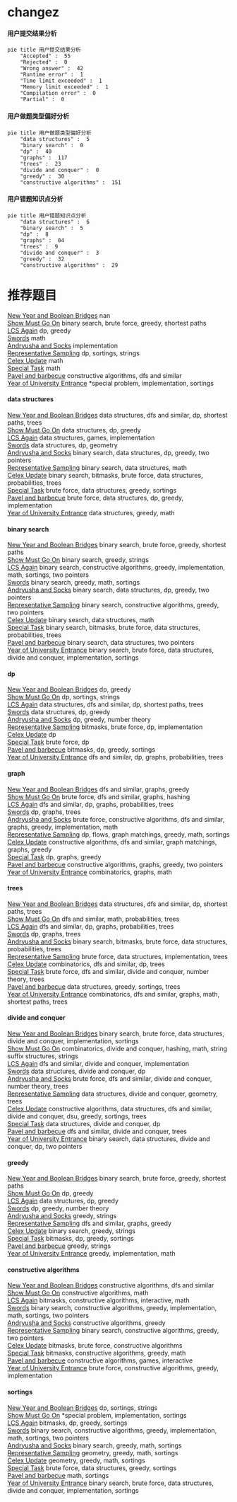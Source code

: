 # changez
<!-- tabs:start -->
#### **用户提交结果分析**

```mermaid
pie title 用户提交结果分析
    "Accepted" :  55
    "Rejected" :  0
    "Wrong answer" :  42
    "Runtime error" :  1
    "Time limit exceeded" :  1
    "Memory limit exceeded" :  1
    "Compilation error" :  0
    "Partial" :  0
```
#### **用户做题类型偏好分析**

```mermaid
pie title 用户做题类型偏好分析
    "data structures" :  5
    "binary search" :  0
    "dp" :  40
    "graphs" :  117
    "trees" :  23
    "divide and conquer" :  0
    "greedy" :  30
    "constructive algorithms" :  151
```
#### **用户错题知识点分析**

```mermaid
pie title 用户错题知识点分析
    "data structures" :  6
    "binary search" :  5
    "dp" :  8
    "graphs" :  04
    "trees" :  9
    "divide and conquer" :  3
    "greedy" :  32
    "constructive algorithms" :  29
```
<!-- tabs:end -->
# 推荐题目
[New Year and Boolean Bridges](http://codeforces.com/problemset/problem/908/H)		nan		  
[Show Must Go On](http://codeforces.com/problemset/problem/1250/I)		binary search,
                        brute force,
                        greedy,
                        shortest paths		  
[LCS Again](http://codeforces.com/problemset/problem/578/D)		dp,
                        greedy		  
[Swords](http://codeforces.com/problemset/problem/1216/D)		math		  
[Andryusha and Socks](https://codeforces.com/contest/782/problem/A)		implementation		  
[Representative Sampling](http://codeforces.com/problemset/problem/178/F2)		dp,
                        sortings,
                        strings		  
[Celex Update](http://codeforces.com/problemset/problem/1358/C)		math		  
[Special Task](http://codeforces.com/problemset/problem/316/A2)		math		  
[Pavel and barbecue](http://codeforces.com/problemset/problem/756/A)		constructive algorithms,
                        dfs and similar		  
[Year of University Entrance](http://codeforces.com/problemset/problem/769/A)		*special problem,
                        implementation,
                        sortings		  
<!-- tabs:start -->
#### **data structures**
[New Year and Boolean Bridges](http://codeforces.com/problemset/problem/1320/E)		data structures,
                        dfs and similar,
                        dp,
                        shortest paths,
                        trees		  
[Show Must Go On](http://codeforces.com/problemset/problem/1237/G)		data structures,
                        dp,
                        greedy		  
[LCS Again](http://codeforces.com/problemset/problem/930/D)		data structures,
                        games,
                        implementation		  
[Swords](http://codeforces.com/problemset/problem/932/F)		data structures,
                        dp,
                        geometry		  
[Andryusha and Socks](http://codeforces.com/problemset/problem/1492/C)		binary search,
                        data structures,
                        dp,
                        greedy,
                        two pointers		  
[Representative Sampling](http://codeforces.com/problemset/problem/1490/G)		binary search,
                        data structures,
                        math		  
[Celex Update](http://codeforces.com/problemset/problem/1479/D)		binary search,
                        bitmasks,
                        brute force,
                        data structures,
                        probabilities,
                        trees		  
[Special Task](http://codeforces.com/problemset/problem/1497/A)		brute force,
                        data structures,
                        greedy,
                        sortings		  
[Pavel and barbecue](http://codeforces.com/problemset/problem/1491/C)		brute force,
                        data structures,
                        dp,
                        greedy,
                        implementation		  
[Year of University Entrance](http://codeforces.com/problemset/problem/1492/B)		data structures,
                        greedy,
                        math		  
#### **binary search**
[New Year and Boolean Bridges](http://codeforces.com/problemset/problem/1250/I)		binary search,
                        brute force,
                        greedy,
                        shortest paths		  
[Show Must Go On](http://codeforces.com/problemset/problem/778/A)		binary search,
                        greedy,
                        strings		  
[LCS Again](http://codeforces.com/problemset/problem/1158/A)		binary search,
                        constructive algorithms,
                        greedy,
                        implementation,
                        math,
                        sortings,
                        two pointers		  
[Swords](http://codeforces.com/problemset/problem/1201/C)		binary search,
                        greedy,
                        math,
                        sortings		  
[Andryusha and Socks](http://codeforces.com/problemset/problem/1492/C)		binary search,
                        data structures,
                        dp,
                        greedy,
                        two pointers		  
[Representative Sampling](http://codeforces.com/problemset/problem/1463/D)		binary search,
                        constructive algorithms,
                        greedy,
                        two pointers		  
[Celex Update](http://codeforces.com/problemset/problem/1490/G)		binary search,
                        data structures,
                        math		  
[Special Task](http://codeforces.com/problemset/problem/1479/D)		binary search,
                        bitmasks,
                        brute force,
                        data structures,
                        probabilities,
                        trees		  
[Pavel and barbecue](http://codeforces.com/problemset/problem/1436/E)		binary search,
                        data structures,
                        two pointers		  
[Year of University Entrance](http://codeforces.com/problemset/problem/1461/D)		binary search,
                        brute force,
                        data structures,
                        divide and conquer,
                        implementation,
                        sortings		  
#### **dp**
[New Year and Boolean Bridges](http://codeforces.com/problemset/problem/578/D)		dp,
                        greedy		  
[Show Must Go On](http://codeforces.com/problemset/problem/178/F2)		dp,
                        sortings,
                        strings		  
[LCS Again](http://codeforces.com/problemset/problem/1320/E)		data structures,
                        dfs and similar,
                        dp,
                        shortest paths,
                        trees		  
[Swords](http://codeforces.com/problemset/problem/1237/G)		data structures,
                        dp,
                        greedy		  
[Andryusha and Socks](http://codeforces.com/problemset/problem/251/C)		dp,
                        greedy,
                        number theory		  
[Representative Sampling](http://codeforces.com/problemset/problem/1042/B)		bitmasks,
                        brute force,
                        dp,
                        implementation		  
[Celex Update](http://codeforces.com/problemset/problem/1245/C)		dp		  
[Special Task](http://codeforces.com/problemset/problem/598/E)		brute force,
                        dp		  
[Pavel and barbecue](https://codeforces.com/contest/418/problem/B)		bitmasks,
                        dp,
                        greedy,
                        sortings		  
[Year of University Entrance](http://codeforces.com/problemset/problem/839/C)		dfs and similar,
                        dp,
                        graphs,
                        probabilities,
                        trees		  
#### **graph**
[New Year and Boolean Bridges](http://codeforces.com/problemset/problem/1250/N)		dfs and similar,
                        graphs,
                        greedy		  
[Show Must Go On](http://codeforces.com/problemset/problem/574/B)		brute force,
                        dfs and similar,
                        graphs,
                        hashing		  
[LCS Again](http://codeforces.com/problemset/problem/839/C)		dfs and similar,
                        dp,
                        graphs,
                        probabilities,
                        trees		  
[Swords](http://codeforces.com/problemset/problem/868/E)		dp,
                        graphs,
                        trees		  
[Andryusha and Socks](http://codeforces.com/problemset/problem/1487/C)		brute force,
                        constructive algorithms,
                        dfs and similar,
                        graphs,
                        greedy,
                        implementation,
                        math		  
[Representative Sampling](http://codeforces.com/problemset/problem/1437/C)		dp,
                        flows,
                        graph matchings,
                        greedy,
                        math,
                        sortings		  
[Celex Update](http://codeforces.com/problemset/problem/1470/D)		constructive algorithms,
                        dfs and similar,
                        graph matchings,
                        graphs,
                        greedy		  
[Special Task](http://codeforces.com/problemset/problem/1476/C)		dp,
                        graphs,
                        greedy		  
[Pavel and barbecue](http://codeforces.com/problemset/problem/1304/D)		constructive algorithms,
                        graphs,
                        greedy,
                        two pointers		  
[Year of University Entrance](http://codeforces.com/problemset/problem/1475/C)		combinatorics,
                        graphs,
                        math		  
#### **trees**
[New Year and Boolean Bridges](http://codeforces.com/problemset/problem/1320/E)		data structures,
                        dfs and similar,
                        dp,
                        shortest paths,
                        trees		  
[Show Must Go On](http://codeforces.com/problemset/problem/696/B)		dfs and similar,
                        math,
                        probabilities,
                        trees		  
[LCS Again](http://codeforces.com/problemset/problem/839/C)		dfs and similar,
                        dp,
                        graphs,
                        probabilities,
                        trees		  
[Swords](http://codeforces.com/problemset/problem/868/E)		dp,
                        graphs,
                        trees		  
[Andryusha and Socks](http://codeforces.com/problemset/problem/1479/D)		binary search,
                        bitmasks,
                        brute force,
                        data structures,
                        probabilities,
                        trees		  
[Representative Sampling](http://codeforces.com/problemset/problem/1511/C)		brute force,
                        data structures,
                        implementation,
                        trees		  
[Celex Update](http://codeforces.com/problemset/problem/1499/F)		combinatorics,
                        dfs and similar,
                        dp,
                        trees		  
[Special Task](http://codeforces.com/problemset/problem/1491/E)		brute force,
                        dfs and similar,
                        divide and conquer,
                        number theory,
                        trees		  
[Pavel and barbecue](http://codeforces.com/problemset/problem/1466/D)		data structures,
                        greedy,
                        sortings,
                        trees		  
[Year of University Entrance](http://codeforces.com/problemset/problem/1495/D)		combinatorics,
                        dfs and similar,
                        graphs,
                        math,
                        shortest paths,
                        trees		  
#### **divide and conquer**
[New Year and Boolean Bridges](http://codeforces.com/problemset/problem/1461/D)		binary search,
                        brute force,
                        data structures,
                        divide and conquer,
                        implementation,
                        sortings		  
[Show Must Go On](http://codeforces.com/problemset/problem/1466/G)		combinatorics,
                        divide and conquer,
                        hashing,
                        math,
                        string suffix structures,
                        strings		  
[LCS Again](http://codeforces.com/problemset/problem/1490/D)		dfs and similar,
                        divide and conquer,
                        implementation		  
[Swords](https://codeforces.com/contest/1483/problem/C)		data structures,
                        divide and conquer,
                        dp		  
[Andryusha and Socks](http://codeforces.com/problemset/problem/1491/E)		brute force,
                        dfs and similar,
                        divide and conquer,
                        number theory,
                        trees		  
[Representative Sampling](http://codeforces.com/problemset/problem/1303/G)		data structures,
                        divide and conquer,
                        geometry,
                        trees		  
[Celex Update](http://codeforces.com/problemset/problem/1494/D)		constructive algorithms,
                        data structures,
                        dfs and similar,
                        divide and conquer,
                        dsu,
                        greedy,
                        sortings,
                        trees		  
[Special Task](http://codeforces.com/problemset/problem/1482/E)		data structures,
                        divide and conquer,
                        dp		  
[Pavel and barbecue](http://codeforces.com/problemset/problem/566/C)		dfs and similar,
                        divide and conquer,
                        trees		  
[Year of University Entrance](http://codeforces.com/problemset/problem/1428/F)		binary search,
                        data structures,
                        divide and conquer,
                        dp,
                        two pointers		  
#### **greedy**
[New Year and Boolean Bridges](http://codeforces.com/problemset/problem/1250/I)		binary search,
                        brute force,
                        greedy,
                        shortest paths		  
[Show Must Go On](http://codeforces.com/problemset/problem/578/D)		dp,
                        greedy		  
[LCS Again](http://codeforces.com/problemset/problem/1237/G)		data structures,
                        dp,
                        greedy		  
[Swords](http://codeforces.com/problemset/problem/251/C)		dp,
                        greedy,
                        number theory		  
[Andryusha and Socks](http://codeforces.com/problemset/problem/628/C)		greedy,
                        strings		  
[Representative Sampling](http://codeforces.com/problemset/problem/1250/N)		dfs and similar,
                        graphs,
                        greedy		  
[Celex Update](http://codeforces.com/problemset/problem/778/A)		binary search,
                        greedy,
                        strings		  
[Special Task](https://codeforces.com/contest/418/problem/B)		bitmasks,
                        dp,
                        greedy,
                        sortings		  
[Pavel and barbecue](http://codeforces.com/problemset/problem/1083/B)		greedy,
                        strings		  
[Year of University Entrance](http://codeforces.com/problemset/problem/1371/C)		greedy,
                        implementation,
                        math		  
#### **constructive algorithms**
[New Year and Boolean Bridges](http://codeforces.com/problemset/problem/756/A)		constructive algorithms,
                        dfs and similar		  
[Show Must Go On](http://codeforces.com/problemset/problem/1205/F)		constructive algorithms,
                        math		  
[LCS Again](http://codeforces.com/problemset/problem/1451/E1)		bitmasks,
                        constructive algorithms,
                        interactive,
                        math		  
[Swords](http://codeforces.com/problemset/problem/1158/A)		binary search,
                        constructive algorithms,
                        greedy,
                        implementation,
                        math,
                        sortings,
                        two pointers		  
[Andryusha and Socks](http://codeforces.com/problemset/problem/1493/A)		constructive algorithms,
                        greedy		  
[Representative Sampling](http://codeforces.com/problemset/problem/1463/D)		binary search,
                        constructive algorithms,
                        greedy,
                        two pointers		  
[Celex Update](https://codeforces.com/contest/1456/problem/B)		bitmasks,
                        brute force,
                        constructive algorithms		  
[Special Task](http://codeforces.com/problemset/problem/1492/D)		bitmasks,
                        constructive algorithms,
                        greedy,
                        math		  
[Pavel and barbecue](https://codeforces.com/contest/1504/problem/D)		constructive algorithms,
                        games,
                        interactive		  
[Year of University Entrance](https://codeforces.com/contest/1483/problem/A)		brute force,
                        constructive algorithms,
                        greedy,
                        implementation		  
#### **sortings**
[New Year and Boolean Bridges](http://codeforces.com/problemset/problem/178/F2)		dp,
                        sortings,
                        strings		  
[Show Must Go On](http://codeforces.com/problemset/problem/769/A)		*special problem,
                        implementation,
                        sortings		  
[LCS Again](https://codeforces.com/contest/418/problem/B)		bitmasks,
                        dp,
                        greedy,
                        sortings		  
[Swords](http://codeforces.com/problemset/problem/1158/A)		binary search,
                        constructive algorithms,
                        greedy,
                        implementation,
                        math,
                        sortings,
                        two pointers		  
[Andryusha and Socks](http://codeforces.com/problemset/problem/1201/C)		binary search,
                        greedy,
                        math,
                        sortings		  
[Representative Sampling](https://codeforces.com/contest/1496/problem/C)		geometry,
                        greedy,
                        math,
                        sortings		  
[Celex Update](http://codeforces.com/problemset/problem/1495/A)		geometry,
                        greedy,
                        math,
                        sortings		  
[Special Task](http://codeforces.com/problemset/problem/1497/A)		brute force,
                        data structures,
                        greedy,
                        sortings		  
[Pavel and barbecue](http://codeforces.com/problemset/problem/1427/A)		math,
                        sortings		  
[Year of University Entrance](http://codeforces.com/problemset/problem/1461/D)		binary search,
                        brute force,
                        data structures,
                        divide and conquer,
                        implementation,
                        sortings		  
<!-- tabs:end -->
